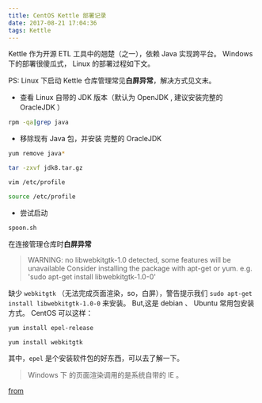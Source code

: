```yaml
---
title: CentOS Kettle 部署记录
date: 2017-08-21 17:04:36
tags: Kettle
---
```


Kettle 作为开源 ETL 工具中的翘楚（之一），依赖 Java 实现跨平台。 Windows 下的部署很傻瓜式， Linux 的部署过程如下文。

PS: Linux 下启动 Kettle 仓库管理常见**白屏异常**，解决方式见文末。

- 查看 Linux 自带的 JDK 版本（默认为 OpenJDK , 建议安装完整的 OracleJDK ）

```bash
rpm -qa|grep java
```

- 移除现有 Java 包，并安装 完整的 OracleJDK

```bash
yum remove java*
```



```bash
tar -zxvf jdk8.tar.gz
```


```bash
vim /etc/profile
```


```bash
source /etc/profile
```

- 尝试启动

```bash
spoon.sh
```

在连接管理仓库时**白屏异常**

> 
> WARNING:  no libwebkitgtk-1.0 detected, some features will be unavailable
>    Consider installing the package with apt-get or yum.
>    e.g. 'sudo apt-get install libwebkitgtk-1.0-0'


缺少 `webkitgtk` （无法完成页面渲染，so，白屏），警告提示我们 `sudo apt-get install libwebkitgtk-1.0-0` 来安装。 But,这是 debian 、 Ubuntu 常用包安装方式。 CentOS 可以这样：

```bash
yum install epel-release
```

```bash
yum install webkitgtk
```

其中，`epel` 是个安装软件包的好东西，可以去了解一下。

> Windows 下 的页面渲染调用的是系统自带的 IE 。


[from](https://unix.stackexchange.com/questions/182603/how-to-install-webkitgtk1-on-rhel7)
